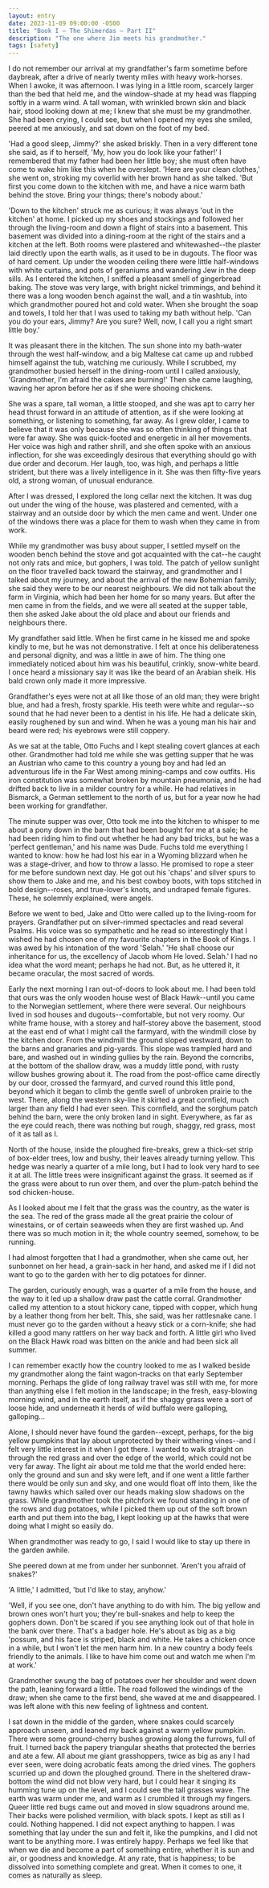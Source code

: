 ```yaml
---
layout: entry
date: 2023-11-09 09:00:00 -0500
title: "Book I – The Shimerdas – Part II"
description: "The one where Jim meets his grandmother."
tags: [safety]
---
```


I do not remember our arrival at my grandfather's farm sometime before daybreak, after a drive of nearly twenty miles with heavy work-horses. When I awoke, it was afternoon. I was lying in a little room, scarcely larger than the bed that held me, and the window-shade at my head was flapping softly in a warm wind. A tall woman, with wrinkled brown skin and black hair, stood looking down at me; I knew that she must be my grandmother. She had been crying, I could see, but when I opened my eyes she smiled, peered at me anxiously, and sat down on the foot of my bed.

<!-- more -->

'Had a good sleep, Jimmy?' she asked briskly. Then in a very different tone she said, as if to herself, 'My, how you do look like your father!' I remembered that my father had been her little boy; she must often have come to wake him like this when he overslept. 'Here are your clean clothes,' she went on, stroking my coverlid with her brown hand as she talked. 'But first you come down to the kitchen with me, and have a nice warm bath behind the stove. Bring your things; there's nobody about.'

'Down to the kitchen' struck me as curious; it was always 'out in the kitchen' at home. I picked up my shoes and stockings and followed her through the living-room and down a flight of stairs into a basement. This basement was divided into a dining-room at the right of the stairs and a kitchen at the left. Both rooms were plastered and whitewashed--the plaster laid directly upon the earth walls, as it used to be in dugouts. The floor was of hard cement. Up under the wooden ceiling there were little half-windows with white curtains, and pots of geraniums and wandering Jew in the deep sills. As I entered the kitchen, I sniffed a pleasant smell of gingerbread baking. The stove was very large, with bright nickel trimmings, and behind it there was a long wooden bench against the wall, and a tin washtub, into which grandmother poured hot and cold water. When she brought the soap and towels, I told her that I was used to taking my bath without help. 'Can you do your ears, Jimmy? Are you sure? Well, now, I call you a right smart little boy.'

It was pleasant there in the kitchen. The sun shone into my bath-water through the west half-window, and a big Maltese cat came up and rubbed himself against the tub, watching me curiously. While I scrubbed, my grandmother busied herself in the dining-room until I called anxiously, 'Grandmother, I'm afraid the cakes are burning!' Then she came laughing, waving her apron before her as if she were shooing chickens.

She was a spare, tall woman, a little stooped, and she was apt to carry her head thrust forward in an attitude of attention, as if she were looking at something, or listening to something, far away. As I grew older, I came to believe that it was only because she was so often thinking of things that were far away. She was quick-footed and energetic in all her movements. Her voice was high and rather shrill, and she often spoke with an anxious inflection, for she was exceedingly desirous that everything should go with due order and decorum. Her laugh, too, was high, and perhaps a little strident, but there was a lively intelligence in it. She was then fifty-five years old, a strong woman, of unusual endurance.

After I was dressed, I explored the long cellar next the kitchen. It was dug out under the wing of the house, was plastered and cemented, with a stairway and an outside door by which the men came and went. Under one of the windows there was a place for them to wash when they came in from work.

While my grandmother was busy about supper, I settled myself on the wooden bench behind the stove and got acquainted with the cat--he caught not only rats and mice, but gophers, I was told. The patch of yellow sunlight on the floor travelled back toward the stairway, and grandmother and I talked about my journey, and about the arrival of the new Bohemian family; she said they were to be our nearest neighbours. We did not talk about the farm in Virginia, which had been her home for so many years. But after the men came in from the fields, and we were all seated at the supper table, then she asked Jake about the old place and about our friends and neighbours there.

My grandfather said little. When he first came in he kissed me and spoke kindly to me, but he was not demonstrative. I felt at once his deliberateness and personal dignity, and was a little in awe of him. The thing one immediately noticed about him was his beautiful, crinkly, snow-white beard. I once heard a missionary say it was like the beard of an Arabian sheik. His bald crown only made it more impressive.

Grandfather's eyes were not at all like those of an old man; they were bright blue, and had a fresh, frosty sparkle. His teeth were white and regular--so sound that he had never been to a dentist in his life. He had a delicate skin, easily roughened by sun and wind. When he was a young man his hair and beard were red; his eyebrows were still coppery.

As we sat at the table, Otto Fuchs and I kept stealing covert glances at each other. Grandmother had told me while she was getting supper that he was an Austrian who came to this country a young boy and had led an adventurous life in the Far West among mining-camps and cow outfits. His iron constitution was somewhat broken by mountain pneumonia, and he had drifted back to live in a milder country for a while. He had relatives in Bismarck, a German settlement to the north of us, but for a year now he had been working for grandfather.

The minute supper was over, Otto took me into the kitchen to whisper to me about a pony down in the barn that had been bought for me at a sale; he had been riding him to find out whether he had any bad tricks, but he was a 'perfect gentleman,' and his name was Dude. Fuchs told me everything I wanted to know: how he had lost his ear in a Wyoming blizzard when he was a stage-driver, and how to throw a lasso. He promised to rope a steer for me before sundown next day. He got out his 'chaps' and silver spurs to show them to Jake and me, and his best cowboy boots, with tops stitched in bold design--roses, and true-lover's knots, and undraped female figures. These, he solemnly explained, were angels.

Before we went to bed, Jake and Otto were called up to the living-room for prayers. Grandfather put on silver-rimmed spectacles and read several Psalms. His voice was so sympathetic and he read so interestingly that I wished he had chosen one of my favourite chapters in the Book of Kings. I was awed by his intonation of the word 'Selah.' 'He shall choose our inheritance for us, the excellency of Jacob whom He loved. Selah.' I had no idea what the word meant; perhaps he had not. But, as he uttered it, it became oracular, the most sacred of words.

Early the next morning I ran out-of-doors to look about me. I had been told that ours was the only wooden house west of Black Hawk--until you came to the Norwegian settlement, where there were several. Our neighbours lived in sod houses and dugouts--comfortable, but not very roomy. Our white frame house, with a storey and half-storey above the basement, stood at the east end of what I might call the farmyard, with the windmill close by the kitchen door. From the windmill the ground sloped westward, down to the barns and granaries and pig-yards. This slope was trampled hard and bare, and washed out in winding gullies by the rain. Beyond the corncribs, at the bottom of the shallow draw, was a muddy little pond, with rusty willow bushes growing about it. The road from the post-office came directly by our door, crossed the farmyard, and curved round this little pond, beyond which it began to climb the gentle swell of unbroken prairie to the west. There, along the western sky-line it skirted a great cornfield, much larger than any field I had ever seen. This cornfield, and the sorghum patch behind the barn, were the only broken land in sight. Everywhere, as far as the eye could reach, there was nothing but rough, shaggy, red grass, most of it as tall as I.

North of the house, inside the ploughed fire-breaks, grew a thick-set strip of box-elder trees, low and bushy, their leaves already turning yellow. This hedge was nearly a quarter of a mile long, but I had to look very hard to see it at all. The little trees were insignificant against the grass. It seemed as if the grass were about to run over them, and over the plum-patch behind the sod chicken-house.

As I looked about me I felt that the grass was the country, as the water is the sea. The red of the grass made all the great prairie the colour of winestains, or of certain seaweeds when they are first washed up. And there was so much motion in it; the whole country seemed, somehow, to be running.

I had almost forgotten that I had a grandmother, when she came out, her sunbonnet on her head, a grain-sack in her hand, and asked me if I did not want to go to the garden with her to dig potatoes for dinner.

The garden, curiously enough, was a quarter of a mile from the house, and the way to it led up a shallow draw past the cattle corral. Grandmother called my attention to a stout hickory cane, tipped with copper, which hung by a leather thong from her belt. This, she said, was her rattlesnake cane. I must never go to the garden without a heavy stick or a corn-knife; she had killed a good many rattlers on her way back and forth. A little girl who lived on the Black Hawk road was bitten on the ankle and had been sick all summer.

I can remember exactly how the country looked to me as I walked beside my grandmother along the faint wagon-tracks on that early September morning. Perhaps the glide of long railway travel was still with me, for more than anything else I felt motion in the landscape; in the fresh, easy-blowing morning wind, and in the earth itself, as if the shaggy grass were a sort of loose hide, and underneath it herds of wild buffalo were galloping, galloping...

Alone, I should never have found the garden--except, perhaps, for the big yellow pumpkins that lay about unprotected by their withering vines--and I felt very little interest in it when I got there. I wanted to walk straight on through the red grass and over the edge of the world, which could not be very far away. The light air about me told me that the world ended here: only the ground and sun and sky were left, and if one went a little farther there would be only sun and sky, and one would float off into them, like the tawny hawks which sailed over our heads making slow shadows on the grass. While grandmother took the pitchfork we found standing in one of the rows and dug potatoes, while I picked them up out of the soft brown earth and put them into the bag, I kept looking up at the hawks that were doing what I might so easily do.

When grandmother was ready to go, I said I would like to stay up there in the garden awhile.

She peered down at me from under her sunbonnet. 'Aren't you afraid of snakes?'

'A little,' I admitted, 'but I'd like to stay, anyhow.'

'Well, if you see one, don't have anything to do with him. The big yellow and brown ones won't hurt you; they're bull-snakes and help to keep the gophers down. Don't be scared if you see anything look out of that hole in the bank over there. That's a badger hole. He's about as big as a big 'possum, and his face is striped, black and white. He takes a chicken once in a while, but I won't let the men harm him. In a new country a body feels friendly to the animals. I like to have him come out and watch me when I'm at work.'

Grandmother swung the bag of potatoes over her shoulder and went down the path, leaning forward a little. The road followed the windings of the draw; when she came to the first bend, she waved at me and disappeared. I was left alone with this new feeling of lightness and content.

I sat down in the middle of the garden, where snakes could scarcely approach unseen, and leaned my back against a warm yellow pumpkin. There were some ground-cherry bushes growing along the furrows, full of fruit. I turned back the papery triangular sheaths that protected the berries and ate a few. All about me giant grasshoppers, twice as big as any I had ever seen, were doing acrobatic feats among the dried vines. The gophers scurried up and down the ploughed ground. There in the sheltered draw-bottom the wind did not blow very hard, but I could hear it singing its humming tune up on the level, and I could see the tall grasses wave. The earth was warm under me, and warm as I crumbled it through my fingers. Queer little red bugs came out and moved in slow squadrons around me. Their backs were polished vermilion, with black spots. I kept as still as I could. Nothing happened. I did not expect anything to happen. I was something that lay under the sun and felt it, like the pumpkins, and I did not want to be anything more. I was entirely happy. Perhaps we feel like that when we die and become a part of something entire, whether it is sun and air, or goodness and knowledge. At any rate, that is happiness; to be dissolved into something complete and great. When it comes to one, it comes as naturally as sleep.
